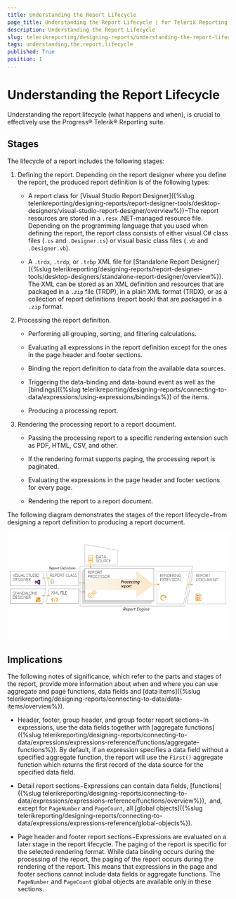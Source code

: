 ```yaml
---
title: Understanding the Report Lifecycle
page_title: Understanding the Report Lifecycle | for Telerik Reporting Documentation
description: Understanding the Report Lifecycle
slug: telerikreporting/designing-reports/understanding-the-report-lifecycle
tags: understanding,the,report,lifecycle
published: True
position: 1
---
```


# Understanding the Report Lifecycle



Understanding the report lifecycle (what happens and when),         is crucial to effectively use the Progress® Telerik® Reporting suite.       

## Stages

The lifecycle of a report includes the following stages:

1. Defining the report.             Depending on the report designer where you define the report, the produced report definition is of the following types:             

   + A report class for [Visual Studio Report Designer]({%slug telerikreporting/designing-reports/report-designer-tools/desktop-designers/visual-studio-report-designer/overview%})−The report resources                   are stored in a `.resx` .NET-managed resource file. Depending on the programming language that you used when                   defining the report, the report class consists of either visual C# class files (`.cs` and `.Designer.cs`)                   or visual basic class files (`.vb` and `.Designer.vb`).                 

   + A `.trdx`, `.trdp`, or `.trbp` XML file for                   [Standalone Report Designer]({%slug telerikreporting/designing-reports/report-designer-tools/desktop-designers/standalone-report-designer/overview%}). The XML can be stored as an XML definition and                   resources that are packaged in a `.zip` file (TRDP), in a plain XML format (TRDX), or as a collection of report definitions                   (report book) that are packaged in a `.zip` format.                 

1. Processing the report definition.             

   + Performing all grouping, sorting, and filtering calculations.                 

   + Evaluating all expressions in the report definition except for the ones in the page header and footer sections.                 

   + Binding the report definition to data from the available data sources.                 

   + Triggering the data-binding and data-bound event as well as the [bindings]({%slug telerikreporting/designing-reports/connecting-to-data/expressions/using-expressions/bindings%}) of the items.                 

   + Producing a processing report.                 

1. Rendering the processing report to a report document.             

   + Passing the processing report to a specific rendering extension such as PDF, HTML, CSV, and other.                 

   + If the rendering format supports paging, the processing report is paginated.                 

   + Evaluating the expressions in the page header and footer sections for every page.                 

   + Rendering the report to a report document.                 

The following diagram demonstrates the stages of the report lifecycle−from designing a report definition to producing a report document.           

  ![](images/reportlifecycle3.png)

## Implications

The following notes of significance, which refer to the parts and stages of the report, provide more information about when and where you can use aggregate and           page functions, data fields and [data items]({%slug telerikreporting/designing-reports/connecting-to-data/data-items/overview%}).         

* Header, footer, group header, and group footer report sections−In expressions, use the data fields               together with [aggregate functions]({%slug telerikreporting/designing-reports/connecting-to-data/expressions/expressions-reference/functions/aggregate-functions%}).               By default, if an expression specifies a data field without a specified aggregate function, the               report will use the `First()` aggregate function               which returns the first record of the data source for the specified data field.             

* Detail report sections−Expressions can contain data fields, [functions]({%slug telerikreporting/designing-reports/connecting-to-data/expressions/expressions-reference/functions/overview%}),                and, except for `PageNumber` and `PageCount`, all               [global objects]({%slug telerikreporting/designing-reports/connecting-to-data/expressions/expressions-reference/global-objects%}).             

* Page header and footer report sections−Expressions are evaluated on a later stage in the report lifecycle.               The paging of the report is specific for the selected rendering format. While data binding occurs during the processing of the report,               the paging of the report occurs during the rendering of the report. This means that expressions in the page and footer sections cannot               include data fields or aggregate functions. The `PageNumber` and `PageCount`               global objects are available only in these sections.             
